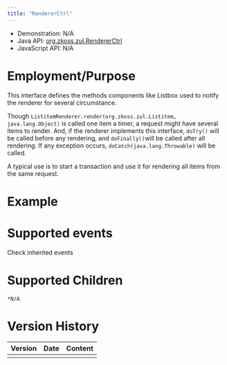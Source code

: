 ```yaml
---
title: "RendererCtrl"
---
```



- Demonstration: N/A
- Java API: [org.zkoss.zul.RendererCtrl](https://www.zkoss.org/javadoc/latest/zk/org/zkoss/zul/RendererCtrl.html)
- JavaScript API: N/A

# Employment/Purpose

This interface defines the methods components like Listbox used to
notify the renderer for several circumstance.

Though
`ListitemRenderer.render(org.zkoss.zul.Listitem, java.lang.Object)` is
called one item a timer, a request might have several items to render.
And, if the renderer implements this interface, `doTry()` will be called
before any rendering, and `doFinally()`will be called after all
rendering. If any exception occurs, `doCatch(java.lang.Throwable)` will
be called.

A typical use is to start a transaction and use it for rendering all
items from the same request.

# Example

# Supported events

Check inherited events

# Supported Children

`*N/A`



# Version History

| Version | Date | Content |
|---------|------|---------|
|         |      |         |


